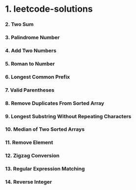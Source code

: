 # 1. leetcode-solutions

### 2. Two Sum

### 3. Palindrome Number

### 4. Add Two Numbers

### 5. Roman to Number

### 6. Longest Common Prefix

### 7. Valid Parentheses

### 8. Remove Duplicates From Sorted Array

### 9. Longest Substring Without Repeating Characters

### 10. Median of Two Sorted Arrays

### 11. Remove Element

### 12. Zigzag Conversion

### 13. Regular Expression Matching

### 14. Reverse Integer
